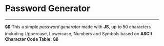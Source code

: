 # Password Generator
------

:lock::lock: This a simple *password generator* made with **JS**, up to 50 characters including Uppercase, Lowercase, Numbers and Symbols based on **ASCII Character Code Table.** :lock::lock: